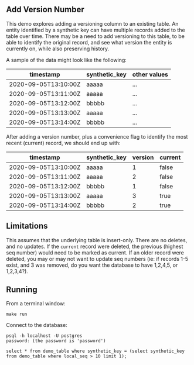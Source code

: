 ## Add Version Number

This demo explores adding a versioning column to an existing table. An entity identified by a synthetic key can have
multiple records added to the table over time. There may be a need to add versioning to this table, to be able to identify
the original record, and see what version the entity is currently on, while also preserving history.

A sample of the data might look like the following:

| timestamp              | synthetic_key | other values |
|------------------------|---------------|--------------|
| 2020-09-05T13:10:00Z   | aaaaa         | ...          |
| 2020-09-05T13:11:00Z   | aaaaa         | ...          |
| 2020-09-05T13:12:00Z   | bbbbb         | ...          |
| 2020-09-05T13:13:00Z   | aaaaa         | ...          |
| 2020-09-05T13:14:00Z   | bbbbb         | ...          |

After adding a version number, plus a convenience flag
to identify the most recent (current) record,  we should end up with:

| timestamp            | synthetic_key | version | current  |
|----------------------|---------------|---------|----------|
| 2020-09-05T13:10:00Z | aaaaa         | 1       | false    |
| 2020-09-05T13:11:00Z | aaaaa         | 2       | false    |
| 2020-09-05T13:12:00Z | bbbbb         | 1       | false    |
| 2020-09-05T13:13:00Z | aaaaa         | 3       | true     |
| 2020-09-05T13:14:00Z | bbbbb         | 2       | true     |

## Limitations

This assumes that the underlying table is insert-only. There are no
deletes, and no updates. If the `current` record were deleted,
the previous (highest seq number) would need to be marked as current.
If an older record were deleted, you may or may not want to update
seq numbers (ie: if records 1-5 exist, and 3 was removed, do
you want the database to have 1,2,4,5, or 1,2,3,4?).

## Running

From a terminal window:

```shell script
make run
```

Connect to the database:
```shell script
psql -h localhost -U postgres
password: (the password is 'password')

select * from demo_table where synthetic_key = (select synthetic_key from demo_table where local_seq > 10 limit 1);
```


